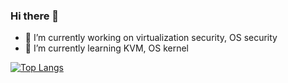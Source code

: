 ### Hi there 👋
- 🔭 I’m currently working on virtualization security, OS security
- 🌱 I’m currently learning KVM, OS kernel

[![Top Langs](https://github-readme-stats.vercel.app/api/top-langs/?username=greedkiss&langs_count=10&theme=radical&layout=compact)](https://github.com/anuraghazra/github-readme-stats)

<!--
Here are some ideas to get you started:

- 👯 I’m looking to collaborate on ...
- 🤔 I’m looking for help with ...
- 💬 Ask me about ...
- 📫 How to reach me: ...
- 😄 Pronouns: ...
- ⚡ Fun fact: ...
-->
